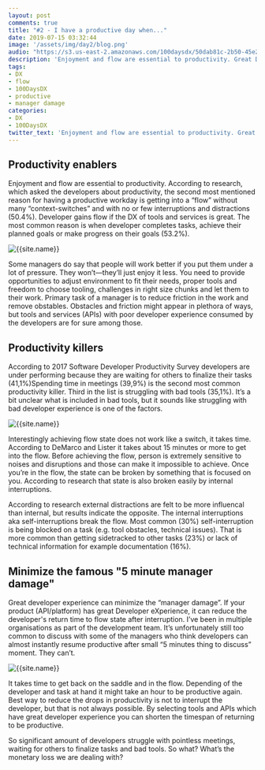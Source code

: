 ```yaml
---
layout: post
comments: true
title: "#2 - I have a productive day when..."
date: 2019-07-15 03:32:44
image: '/assets/img/day2/blog.png'
audio: "https://s3.us-east-2.amazonaws.com/100daysdx/50dab81c-2b50-45e2-8db7-5f723b11d8cf.mp3"
description: 'Enjoyment and flow are essential to productivity. Great DX acts as enabler.'
tags:
- DX 
- flow 
- 100DaysDX
- productive
- manager damage
categories:
- DX
- 100DaysDX
twitter_text: 'Enjoyment and flow are essential to productivity. Great DX acts as enabler.'
---
```



## Productivity enablers

Enjoyment and flow are essential to productivity. According to research, which asked the developers about productivity, the second most mentioned reason for having a productive workday is getting into a “flow” without many “context-switches” and with no or few interruptions and distractions (50.4%). Developer gains flow if the DX of tools and services is great. The most common reason is when developer completes tasks, achieve their planned goals or make progress on their goals (53.2%). 

<img itemprop="image" src="{{site.baseurl}}/assets/img/day2/flow.png" alt="{{site.name}}">

Some managers do say that people will work better if you put them under a lot of pressure. They won’t—they’ll just enjoy it less. You need to provide opportunities to adjust environment to fit their needs, proper tools and freedom to choose tooling, challenges in right size chunks and let them to their work. Primary task of a manager is to reduce friction in the work and remove obstables. Obstacles and friction might appear in plethora of ways, but tools and services (APIs) with poor developer experience consumed by the developers are for sure among those. 

## Productivity killers

According to 2017 Software Developer Productivity Survey developers are under performing because they are waiting for others to finalize their tasks (41,1%)Spending time in meetings (39,9%) is the second most common productivity killer. Third in the list is struggling with bad tools (35,1%). It’s a bit unclear what is included in bad tools, but it sounds like struggling with bad developer experience is one of the factors. 

<img itemprop="image" src="{{site.baseurl}}/assets/img/day2/table.png" alt="{{site.name}}">

Interestingly achieving flow state does not work like a switch, it takes time. According to DeMarco and Lister it takes about 15 minutes or more to get into the flow. Before achieving the flow, person is extremely sensitive to noises and disruptions and those can make it impossible to achieve. Once you’re in the flow, the state can be broken by something that is focused on you. According to research that state is also broken easily by internal interruptions.

According to research external distractions are felt to be more influencal than internal, but results indicate the opposite.  The internal interruptions aka self-interruptions break the flow. Most common (30%) self-interruption is being blocked on a task (e.g. tool obstacles, technical issues). That is more common than getting sidetracked to other tasks (23%) or lack of technical information for example documentation (16%). 

## Minimize the famous "5 minute manager damage"

Great developer experience can minimize the “manager damage”. If your product (API/platform) has great Developer eXperience, it can reduce the developer's return time to flow state after interruption. I’ve been in multiple organisations as part of the development team. It’s unfortunately still too common to discuss with some of the managers who think developers can almost instantly resume productive after small “5 minutes thing to discuss” moment. They can’t.

<img itemprop="image" src="{{site.baseurl}}/assets/img/day2/5-minutes.png" alt="{{site.name}}">


It takes time to get back on the saddle and in the flow. Depending of the developer and task at hand it might take an hour to be productive again. Best way to reduce the drops in productivity is not to interrupt the developer, but that is not always possible. By selecting tools and APIs which have great developer experience you can shorten the timespan of returning to be productive. 

So significant amount of developers struggle with pointless meetings, waiting for others to finalize tasks and bad tools. So what? What’s the monetary loss we are dealing with? 

